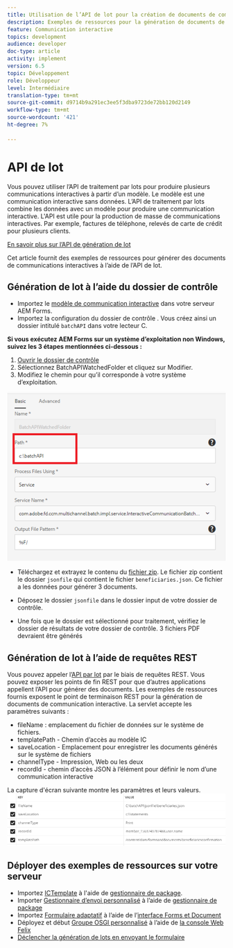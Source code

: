 ```yaml
---
title: Utilisation de l’API de lot pour la création de documents de communication interactifs
description: Exemples de ressources pour la génération de documents de canal d’impression à l’aide de l’API de traitement par lot
feature: Communication interactive
topics: development
audience: developer
doc-type: article
activity: implement
version: 6.5
topic: Développement
role: Développeur
level: Intermédiaire
translation-type: tm+mt
source-git-commit: d9714b9a291ec3ee5f3dba9723de72bb120d2149
workflow-type: tm+mt
source-wordcount: '421'
ht-degree: 7%

---
```



# API de lot

Vous pouvez utiliser l’API de traitement par lots pour produire plusieurs communications interactives à partir d’un modèle. Le modèle est une communication interactive sans données. L’API de traitement par lots combine les données avec un modèle pour produire une communication interactive. L&#39;API est utile pour la production de masse de communications interactives. Par exemple, factures de téléphone, relevés de carte de crédit pour plusieurs clients.

[En savoir plus sur l’API de génération de lot](https://docs.adobe.com/content/help/en/experience-manager-65/forms/interactive-communications/generate-multiple-interactive-communication-using-batch-api.html)

Cet article fournit des exemples de ressources pour générer des documents de communications interactives à l’aide de l’API de lot.

## Génération de lot à l’aide du dossier de contrôle

* Importez le [modèle de communication interactive](assets/Beneficiaries-confirmation.zip) dans votre serveur AEM Forms.
* Importez la configuration du dossier de contrôle [](assets/batch-generation-api.zip). Vous créez ainsi un dossier intitulé `batchAPI` dans votre lecteur C.

**Si vous exécutez AEM Forms sur un système d’exploitation non Windows, suivez les 3 étapes mentionnées ci-dessous :**

1. [Ouvrir le dossier de contrôle](http://localhost:4502/libs/fd/core/WatchfolderUI/content/UI.html)
2. Sélectionnez BatchAPIWatchedFolder et cliquez sur Modifier.
3. Modifiez le chemin pour qu’il corresponde à votre système d’exploitation.

![path](assets/watched-folder-batch-api-basic.PNG)

* Téléchargez et extrayez le contenu du [fichier zip](assets/jsonfile.zip). Le fichier zip contient le dossier `jsonfile` qui contient le fichier `beneficiaries.json`. Ce fichier a les données pour générer 3 documents.

* Déposez le dossier `jsonfile` dans le dossier input de votre dossier de contrôle.
* Une fois que le dossier est sélectionné pour traitement, vérifiez le dossier de résultats de votre dossier de contrôle. 3 fichiers PDF devraient être générés

## Génération de lot à l’aide de requêtes REST

Vous pouvez appeler l’[API par lot](https://helpx.adobe.com/fr/experience-manager/6-5/forms/javadocs/index.html) par le biais de requêtes REST. Vous pouvez exposer les points de fin REST pour que d’autres applications appellent l’API pour générer des documents.
Les exemples de ressources fournis exposent le point de terminaison REST pour la génération de documents de communication interactive. La servlet accepte les paramètres suivants :

* fileName : emplacement du fichier de données sur le système de fichiers.
* templatePath - Chemin d’accès au modèle IC
* saveLocation - Emplacement pour enregistrer les documents générés sur le système de fichiers
* channelType - Impression, Web ou les deux
* recordId - chemin d’accès JSON à l’élément pour définir le nom d’une communication interactive

La capture d&#39;écran suivante montre les paramètres et leurs valeurs.
![exemple de requête](assets/generate-ic-batch-servlet.PNG)

## Déployer des exemples de ressources sur votre serveur

* Importez [ICTemplate](assets/ICTemplate.zip) à l&#39;aide de [gestionnaire de package](http://localhost:4502/crx/packmgr/index.jsp).
* Importer [Gestionnaire d’envoi personnalisé](assets/BatchAPICustomSubmit.zip) à l’aide de [gestionnaire de package](http://localhost:4502/crx/packmgr/index.jsp)
* Importez [Formulaire adaptatif](assets/BatchGenerationAPIAF.zip) à l’aide de l’[interface Forms et Document](http://localhost:4502/aem/forms.html/content/dam/formsanddocuments)
* Déployez et début [Groupe OSGI personnalisé](assets/batchgenerationapi.batchgenerationapi.core-1.0-SNAPSHOT.jar) à l’aide de [la console Web Felix](http://localhost:4502/system/console/bundles)
* [Déclencher la génération de lots en envoyant le formulaire](http://localhost:4502/content/dam/formsanddocuments/batchgenerationapi/jcr:content?wcmmode=disabled)
